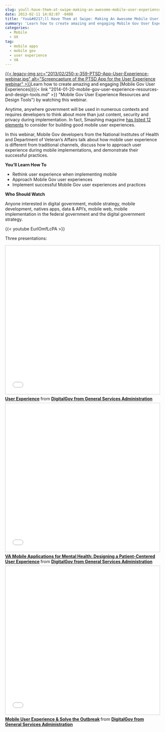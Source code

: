 ```yaml
---
slug: youll-have-them-at-swipe-making-an-awesome-mobile-user-experience-webinar
date: 2013-02-11 14:02:07 -0400
title: 'You&#8217;ll Have Them at Swipe: Making An Awesome Mobile User Experience Webinar'
summary: 'Learn how to create amazing and engaging Mobile Gov User Experiences by watching this webinar. Anytime, anywhere government will be used in numerous contexts and requires developers to think about more than just content, security and privacy during implementation. In fact, Smashing magazine'
categories:
  - Mobile
  - UX
tag:
  - mobile apps
  - mobile gov
  - user experience
  - VA
---
```


[{{< legacy-img src="2013/02/250-x-359-PTSD-App-User-Experience-webinar.jpg" alt="Screencapture of the PTSD App for the User Experience webinar" >}}](https://sites.usa.gov/howtomobile/files/2011/05/PTSD_App.jpg)Learn how to create amazing and engaging [Mobile Gov User Experiences]({{< link "2014-01-20-mobile-gov-user-experience-resources-and-design-tools.md" >}} "Mobile Gov User Experience Resources and Design Tools") by watching this webinar.

Anytime, anywhere government will be used in numerous contexts and requires developers to think about more than just content, security and privacy during implementation. In fact, Smashing magazine [has listed 12 elements](http://mobile.smashingmagazine.com/2012/07/12/elements-mobile-user-experience/) to consider for building good mobile user experiences.

In this webinar, Mobile Gov developers from the National Institutes of Health and Department of Veteran&#8217;s Affairs talk about how mobile user experience is different from traditional channels, discuss how to approach user experience during mobile implementations, and demonstrate their successful practices.

**You&#8217;ll Learn How To**

  * Rethink user experience when implementing mobile
  * Approach Mobile Gov user experiences
  * Implement successful Mobile Gov user experiences and practices

**Who Should Watch**

Anyone interested in digital government, mobile strategy, mobile development, natives apps, data & API’s, mobile web, mobile implementation in the federal government and the digital government strategy.

{{< youtube EurlOmfLcPA >}}

Three presentations:

<iframe src="//www.slideshare.net/slideshow/embed_code/key/iV2wVHqZzvhn4R" width="595" height="485" frameborder="0" marginwidth="0" marginheight="0" scrolling="no" style="border:1px solid #CCC; border-width:1px; margin-bottom:5px; max-width: 100%;" allowfullscreen alt="User experience with David Hale"> </iframe> <div style="margin-bottom:5px"> <strong> <a href="//www.slideshare.net/DigitalGov/user-experiencedavidhale" title="User Experience" target="_blank">User Experience</a> </strong> from <strong><a href="https://www.slideshare.net/DigitalGov" target="_blank">DigitalGov from General Services Administration</a></strong> </div>

<iframe src="//www.slideshare.net/slideshow/embed_code/key/6OHLMVQm0FyOcA" width="595" height="485" frameborder="0" marginwidth="0" marginheight="0" scrolling="no" style="border:1px solid #CCC; border-width:1px; margin-bottom:5px; max-width: 100%;" allowfullscreen alt="Designing a Patient-Centered User Experience"> </iframe> <div style="margin-bottom:5px"> <strong> <a href="//www.slideshare.net/DigitalGov/va-applicationsformentalhealth" title="VA Mobile Applications for Mental Health: Designing a Patient-Centered User Experience" target="_blank">VA Mobile Applications for Mental Health: Designing a Patient-Centered User Experience</a> </strong> from <strong><a href="https://www.slideshare.net/DigitalGov" target="_blank">DigitalGov from General Services Administration</a></strong> </div>

<iframe src="//www.slideshare.net/slideshow/embed_code/key/2HpcTuhtgSzV7C" width="595" height="485" frameborder="0" marginwidth="0" marginheight="0" scrolling="no" style="border:1px solid #CCC; border-width:1px; margin-bottom:5px; max-width: 100%;" allowfullscreen alt="Mobile User Experience"> </iframe> <div style="margin-bottom:5px"> <strong> <a href="//www.slideshare.net/DigitalGov/mobile-userexperiencesolveoutbreak" title="Mobile User Experience &amp; Solve the Outbreak" target="_blank">Mobile User Experience &amp; Solve the Outbreak</a> </strong> from <strong><a href="https://www.slideshare.net/DigitalGov" target="_blank">DigitalGov from General Services Administration</a></strong> </div>
